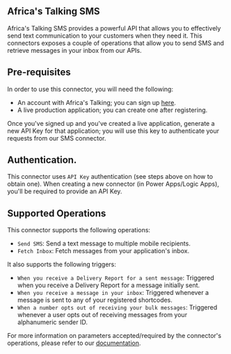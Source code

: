 ## Africa's Talking SMS

Africa's Talking SMS provides a powerful API that allows you to effectively send text communication to your customers when they need it. This connectors exposes a couple of operations that allow you to send SMS and retrieve messages in your inbox from our APIs.

## Pre-requisites

In order to use this connector, you will need the following:

* An account with Africa's Talking; you can sign up [here](https://account.africastalking.com/auth/register?next=%2Fauth%2Fsignup).
* A live production application; you can create one after registering.

Once you've signed up and you've created a live application, generate a new API Key for that application; you will use this key to authenticate your requests from our SMS connector.

## Authentication.

This connector uses `API Key` authentication (see steps above on how to obtain one). When creating a new connector (in Power Apps/Logic Apps), you'll be required to provide an API Key.

## Supported Operations

This connector supports the following operations:

* `Send SMS`: Send a text message to multiple mobile recipients.
* `Fetch Inbox`: Fetch messages from your application's inbox.

It also supports the following triggers:

* `When you receive a Delivery Report for a sent message`: Triggered when you receive a Delivery Report for a message initially sent.
* `When you receive a message in your inbox`: Triggered whenever a message is sent to any of your registered shortcodes.
* `When a number opts out of receiving your bulk messages`: Triggered whenever a user opts out of receiving messages from your alphanumeric sender ID.

For more information on parameters accepted/required by the connector's operations, please refer to our [documentation](https://developers.africastalking.com/docs/sms/overview).
